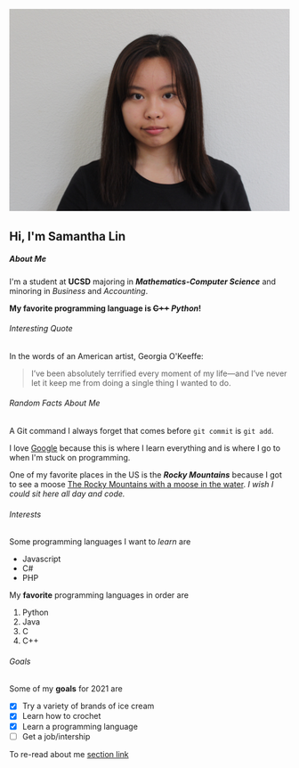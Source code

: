![This is an image](./images/profilepic.JPG)
## Hi, I'm Samantha Lin
##### About Me
I'm a student at **UCSD** majoring in ***Mathematics-Computer Science*** and minoring in _Business_ and _Accounting_.

**My favorite programming language is  ~~C++~~ _Python_!**

###### Interesting Quote
In the words of an American artist, Georgia O'Keeffe:
>I’ve been absolutely terrified every moment of my life—and I’ve never let it keep me from doing a single thing I wanted to do.

###### Random Facts About Me
A Git command I always forget that comes before `git commit` is `git add`.

I love [Google](https://google.com) because this is where I learn everything and is where I go to when I'm stuck on programming.

One of my favorite places in the US is the ***Rocky Mountains*** because I got to see a moose [The Rocky Mountains with a moose in the water](./images/rockymtmoose.PNG). _I wish I could sit here all day and code._

###### Interests
Some programming languages I want to _learn_ are 
- Javascript 
- C# 
- PHP

My **favorite** programming languages in order are
1. Python
2. Java
3. C
4. C++

###### Goals
Some of my **goals** for 2021 are
- [x] Try a variety of brands of ice cream
- [x] Learn how to crochet
- [x] Learn a programming language
- [ ] Get a job/intership

To re-read about me [section link](file:///Users/samanthalin/samanthalin/index.md#about-me)